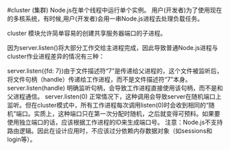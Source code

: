 #cluster (集群)
Node.js在单个线程中运行单个实例。 用户(开发者)为了使用现在的多核系统，有时候,用户(开发者)会用一串Node.js进程去处理负载任务。

cluster 模块允许简单容易的创建共享服务器端口的子进程。

因为server.listen()将大部分工作交给主进程完成，因此导致普通Node.js进程与cluster作业进程差异的情况有三种：

server.listen({fd: 7})由于文件描述符“7”是传递给父进程的，这个文件被监听后，将文件句柄（handle）传递给工作进程，而不是文件描述符“7”本身。
server.listen(handle) 明确监听句柄，会导致工作进程直接使用该句柄，而不是和父进程通信。
server.listen(0) 正常情况下，这种调用会导致server在随机端口上监听。但在cluster模式中，所有工作进程每次调用listen(0)时会收到相同的“随机”端口。实质上，这种端口只在第一次分配时随机，之后就变得可预料。如果要使用独立端口的话，应该根据工作进程的ID来生成端口号。
注意：Node.js不支持路由逻辑。因此在设计应用时，不应该过分依赖内存数据对象（如sessions和login等）。